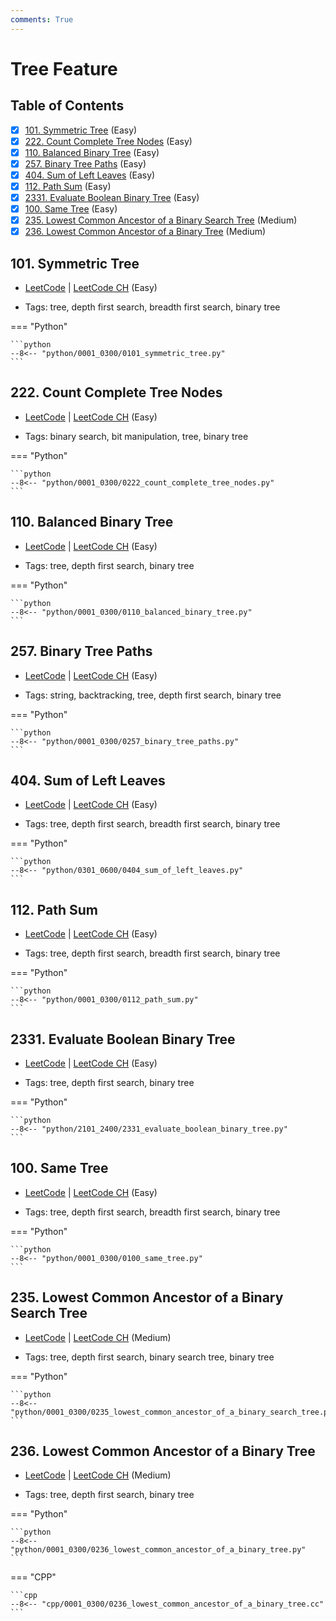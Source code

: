 ```yaml
---
comments: True
---
```


# Tree Feature

## Table of Contents

- [x] [101. Symmetric Tree](https://leetcode.cn/problems/symmetric-tree/) (Easy)
- [x] [222. Count Complete Tree Nodes](https://leetcode.cn/problems/count-complete-tree-nodes/) (Easy)
- [x] [110. Balanced Binary Tree](https://leetcode.cn/problems/balanced-binary-tree/) (Easy)
- [x] [257. Binary Tree Paths](https://leetcode.cn/problems/binary-tree-paths/) (Easy)
- [x] [404. Sum of Left Leaves](https://leetcode.cn/problems/sum-of-left-leaves/) (Easy)
- [x] [112. Path Sum](https://leetcode.cn/problems/path-sum/) (Easy)
- [x] [2331. Evaluate Boolean Binary Tree](https://leetcode.cn/problems/evaluate-boolean-binary-tree/) (Easy)
- [x] [100. Same Tree](https://leetcode.cn/problems/same-tree/) (Easy)
- [x] [235. Lowest Common Ancestor of a Binary Search Tree](https://leetcode.cn/problems/lowest-common-ancestor-of-a-binary-search-tree/) (Medium)
- [x] [236. Lowest Common Ancestor of a Binary Tree](https://leetcode.cn/problems/lowest-common-ancestor-of-a-binary-tree/) (Medium)

## 101. Symmetric Tree

-   [LeetCode](https://leetcode.com/problems/symmetric-tree/) | [LeetCode CH](https://leetcode.cn/problems/symmetric-tree/) (Easy)

-   Tags: tree, depth first search, breadth first search, binary tree

=== "Python"

    ```python
    --8<-- "python/0001_0300/0101_symmetric_tree.py"
    ```



## 222. Count Complete Tree Nodes

-   [LeetCode](https://leetcode.com/problems/count-complete-tree-nodes/) | [LeetCode CH](https://leetcode.cn/problems/count-complete-tree-nodes/) (Easy)

-   Tags: binary search, bit manipulation, tree, binary tree

=== "Python"

    ```python
    --8<-- "python/0001_0300/0222_count_complete_tree_nodes.py"
    ```



## 110. Balanced Binary Tree

-   [LeetCode](https://leetcode.com/problems/balanced-binary-tree/) | [LeetCode CH](https://leetcode.cn/problems/balanced-binary-tree/) (Easy)

-   Tags: tree, depth first search, binary tree

=== "Python"

    ```python
    --8<-- "python/0001_0300/0110_balanced_binary_tree.py"
    ```



## 257. Binary Tree Paths

-   [LeetCode](https://leetcode.com/problems/binary-tree-paths/) | [LeetCode CH](https://leetcode.cn/problems/binary-tree-paths/) (Easy)

-   Tags: string, backtracking, tree, depth first search, binary tree

=== "Python"

    ```python
    --8<-- "python/0001_0300/0257_binary_tree_paths.py"
    ```



## 404. Sum of Left Leaves

-   [LeetCode](https://leetcode.com/problems/sum-of-left-leaves/) | [LeetCode CH](https://leetcode.cn/problems/sum-of-left-leaves/) (Easy)

-   Tags: tree, depth first search, breadth first search, binary tree

=== "Python"

    ```python
    --8<-- "python/0301_0600/0404_sum_of_left_leaves.py"
    ```



## 112. Path Sum

-   [LeetCode](https://leetcode.com/problems/path-sum/) | [LeetCode CH](https://leetcode.cn/problems/path-sum/) (Easy)

-   Tags: tree, depth first search, breadth first search, binary tree

=== "Python"

    ```python
    --8<-- "python/0001_0300/0112_path_sum.py"
    ```



## 2331. Evaluate Boolean Binary Tree

-   [LeetCode](https://leetcode.com/problems/evaluate-boolean-binary-tree/) | [LeetCode CH](https://leetcode.cn/problems/evaluate-boolean-binary-tree/) (Easy)

-   Tags: tree, depth first search, binary tree

=== "Python"

    ```python
    --8<-- "python/2101_2400/2331_evaluate_boolean_binary_tree.py"
    ```



## 100. Same Tree

-   [LeetCode](https://leetcode.com/problems/same-tree/) | [LeetCode CH](https://leetcode.cn/problems/same-tree/) (Easy)

-   Tags: tree, depth first search, breadth first search, binary tree

=== "Python"

    ```python
    --8<-- "python/0001_0300/0100_same_tree.py"
    ```



## 235. Lowest Common Ancestor of a Binary Search Tree

-   [LeetCode](https://leetcode.com/problems/lowest-common-ancestor-of-a-binary-search-tree/) | [LeetCode CH](https://leetcode.cn/problems/lowest-common-ancestor-of-a-binary-search-tree/) (Medium)

-   Tags: tree, depth first search, binary search tree, binary tree

=== "Python"

    ```python
    --8<-- "python/0001_0300/0235_lowest_common_ancestor_of_a_binary_search_tree.py"
    ```



## 236. Lowest Common Ancestor of a Binary Tree

-   [LeetCode](https://leetcode.com/problems/lowest-common-ancestor-of-a-binary-tree/) | [LeetCode CH](https://leetcode.cn/problems/lowest-common-ancestor-of-a-binary-tree/) (Medium)

-   Tags: tree, depth first search, binary tree

=== "Python"

    ```python
    --8<-- "python/0001_0300/0236_lowest_common_ancestor_of_a_binary_tree.py"
    ```


=== "CPP"

    ```cpp
    --8<-- "cpp/0001_0300/0236_lowest_common_ancestor_of_a_binary_tree.cc"
    ```
